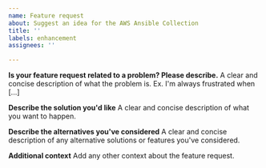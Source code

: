 ```yaml
---
name: Feature request
about: Suggest an idea for the AWS Ansible Collection
title: ''
labels: enhancement
assignees: ''

---
```


**Is your feature request related to a problem? Please describe.**
A clear and concise description of what the problem is. Ex. I'm always frustrated when [...]

**Describe the solution you'd like**
A clear and concise description of what you want to happen.

**Describe the alternatives you've considered**
A clear and concise description of any alternative solutions or features you've considered.

**Additional context**
Add any other context about the feature request.
